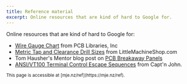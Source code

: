 ```yaml
---
title: Reference material
excerpt: Online resources that are kind of hard to Google for.
---
```


Online resources that are kind of hard to Google for:

* [Wire Gauge Chart](http://www.pcblibraries.com/downloads/Guidelines!ANSI_Wire_Gauge_Charts.asp) from PCB Libraries, Inc
* [Metric Tap and Clearance Drill Sizes](https://littlemachineshop.com/images/gallery/PDF/TapDrillSizes.pdf) from LittleMachineShop.com
* Tom Hausher's Mentor blog post on [PCB Breakaway Panels](https://blogs.mentor.com/tom-hausherr/blog/2011/06/23/pcb-design-perfection-starts-in-the-cad-library-part-19/)
* [ANSI/VT100 Terminal Control Escape Sequences](http://www.termsys.demon.co.uk/vtansi.htm) from Capt'n John.

<small>
This page is accessible at [mje.nz/ref](https://mje.nz/ref).
</small>